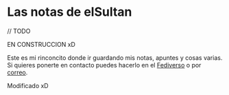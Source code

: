 # Las notas de elSultan

// TODO

EN CONSTRUCCION xD

Este es mi rinconcito donde ir guardando mis notas, apuntes y cosas varias.
Si quieres ponerte en contacto puedes hacerlo en el [Fediverso](https://gotosocial.almacenero.uk/@artbol) o por [correo](mailto:elsultan.posteo.net).


Modificado xD
